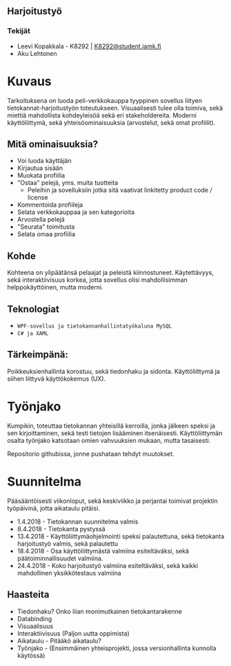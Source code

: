 ## Harjoitustyö

### Tekijät
 * Leevi Kopakkala - K8292 | K8292@student.jamk.fi
 * Aku Lehtonen
 
 # Kuvaus
Tarkoituksena on luoda peli-verkkokauppa tyyppinen sovellus liityen tietokannat-harjoitustyön toteutukseen.
Visuaalisesti tulee olla toimiva, sekä miettiä mahdollista kohdeyleisöä sekä eri stakeholdereita.
Moderni käyttöliittymä, sekä yhteisöominaisuuksia (arvostelut, sekä omat profiilit).


## Mitä ominaisuuksia?

* Voi luoda käyttäjän
* Kirjautua sisään
* Muokata profiilia
* "Ostaa" pelejä, yms. muita tuotteita
  - Peleihin ja sovelluksiin jotka sitä vaativat linkitetty product code / license
* Kommentoida profiileja
* Selata verkkokauppaa ja sen kategorioita
* Arvostella pelejä
* "Seurata" toimitusta
* Selata omaa profiilia


## Kohde
Kohteena on ylipäätänsä pelaajat ja peleistä kiinnostuneet. 
Käytettävyys, sekä interaktiivisuus korkea, jotta sovellus olisi mahdollisimman helppokäyttöinen, mutta moderni.

## Teknologiat
* ```WPF-sovellus ja tietokannanhallintatyökaluna MySQL```
* ```C# ja XAML```

## Tärkeimpänä:
Poikkeuksienhallinta korostuu, sekä tiedonhaku ja sidonta.
Käyttöliittymä ja siihen liittyvä käyttökokemus (UX).

# Työnjako
Kumpikin, toteuttaa tietokannan yhteisillä kerroilla, jonka jälkeen speksi ja sen kirjoittaminen, sekä testi tietojen lisääminen itsenäisesti.
Käyttöliittymän osalta työnjako katsotaan omien vahvuuksien mukaan, mutta tasaisesti.

Repositorio githubissa, jonne pushataan tehdyt muutokset.

# Suunnitelma

Pääsääntöisesti viikonloput, sekä keskiviikko ja perjantai toimivat projektin työpäivinä, jotta aikataulu pitäisi.

* 1.4.2018 - Tietokannan suunnitelma valmis
* 8.4.2018 - Tietokanta pystyssä
* 13.4.2018 - Käyttöliittymäohjelmointi speksi palautettuna, sekä tietokanta harjoitustyö valmis, sekä palautettu
* 18.4.2018 - Osa käyttöliittymästä valmiina esiteltäväksi, sekä päätoiminnallisuudet valmiina.
* 24.4.2018 - Koko harjoitustyö valmiina esiteltäväksi, sekä kaikki mahdollinen yksikkötestaus valmiina

## Haasteita
* Tiedonhaku? Onko liian monimutkainen tietokantarakenne
* Databinding
* Visuaalisuus
* Interaktiivisuus (Paljon uutta oppimista)
* Aikataulu - Pitääkö aikataulu?
* Työnjako - (Ensimmäinen yhteisprojekti, jossa versionhallinta kunnolla käytössä)
